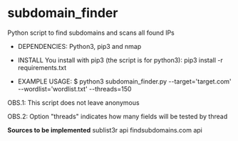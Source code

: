 # subdomain_finder
Python script to find subdomains and scans all found IPs

- DEPENDENCIES:
Python3, pip3 and nmap

- INSTALL
You install with pip3 (the script is for python3):
pip3 install -r requirements.txt

- EXAMPLE USAGE:
$ python3 subdomain_finder.py --target='target.com' --wordlist='wordlist.txt' --threads=150


OBS.1: This script does not leave anonymous

OBS.2: Option  "threads" indicates how many fields will be tested by thread

**Sources to be implemented**
sublist3r api 
findsubdomains.com api
